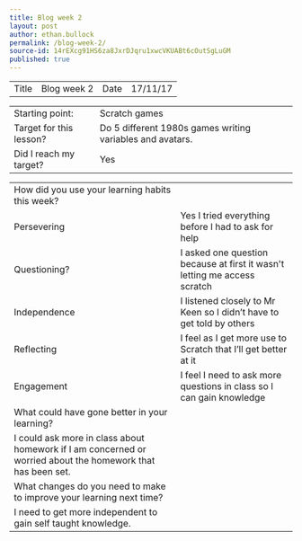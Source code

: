 ```yaml
---
title: Blog week 2
layout: post
author: ethan.bullock
permalink: /blog-week-2/
source-id: 14rEXcg91HS6za8JxrDJqru1xwcVKUABt6cOutSgLuGM
published: true
---
```

<table>
  <tr>
    <td>Title</td>
    <td>Blog week 2 </td>
    <td>Date</td>
    <td>17/11/17</td>
  </tr>
</table>


<table>
  <tr>
    <td>Starting point:</td>
    <td>Scratch games </td>
  </tr>
  <tr>
    <td>Target for this lesson?</td>
    <td>Do 5 different 1980s games writing variables and avatars.</td>
  </tr>
  <tr>
    <td>Did I reach my target? </td>
    <td>Yes </td>
  </tr>
</table>


<table>
  <tr>
    <td>How did you use your learning habits this week?</td>
    <td></td>
  </tr>
  <tr>
    <td>Persevering</td>
    <td>Yes I tried everything before I had to ask for help</td>
  </tr>
  <tr>
    <td>Questioning?</td>
    <td>I asked one question because at first it wasn't letting me access scratch</td>
  </tr>
  <tr>
    <td>Independence</td>
    <td>I listened closely to Mr Keen so I didn’t have to get told by others</td>
  </tr>
  <tr>
    <td>Reflecting</td>
    <td>I feel as I get more use to Scratch that I’ll get better at it</td>
  </tr>
  <tr>
    <td>Engagement</td>
    <td>I feel I need to ask more questions in class so I can gain knowledge</td>
  </tr>
  <tr>
    <td>What could have gone better in your learning?</td>
    <td></td>
  </tr>
  <tr>
    <td>I could ask more in class about homework if I am concerned or worried about the homework that has been set.</td>
    <td></td>
  </tr>
  <tr>
    <td>What changes do you need to make to improve your learning next time?</td>
    <td></td>
  </tr>
  <tr>
    <td>I need to get more independent to gain self taught knowledge.</td>
    <td></td>
  </tr>
</table>


